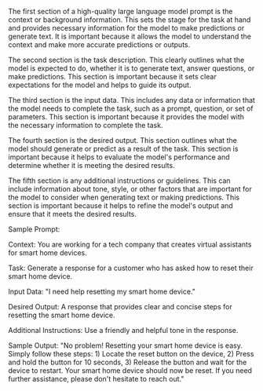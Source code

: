 The first section of a high-quality large language model prompt is 
the context or background information. This sets the stage for the task at hand and provides necessary information for the model to make predictions or generate text. It is important because it allows the model to understand the context and make more accurate predictions or outputs.

The second section is the task description. This clearly outlines what the model is expected to do, whether it is to generate text, answer questions, or make predictions. This section is important because it sets clear expectations for the model and helps to guide its output.

The third section is the input data. This includes any data or information that the model needs to complete the task, such as a prompt, question, or set of parameters. This section is important because it provides the model with the necessary information to complete the task.

The fourth section is the desired output. This section outlines what the model should generate or predict as a result of the task. This section is important because it helps to evaluate the model's performance and determine whether it is meeting the desired results.

The fifth section is any additional instructions or guidelines. This can include information about tone, style, or other factors that are important for the model to consider when generating text or making predictions. This section is important because it helps to refine the model's output and ensure that it meets the desired results.

Sample Prompt:

Context: You are working for a tech company that creates virtual assistants for smart home devices.

Task: Generate a response for a customer who has asked how to reset their smart home device.

Input Data: "I need help resetting my smart home device."

Desired Output: A response that provides clear and concise steps for resetting the smart home device.

Additional Instructions: Use a friendly and helpful tone in the response.

Sample Output: "No problem! Resetting your smart home device is easy. Simply follow these steps: 1) Locate the reset button on the device, 2) Press and hold the button for 10 seconds, 3) Release the button and wait for the device to restart. Your smart home device should now be reset. If you need further assistance, please don't hesitate to reach out."
